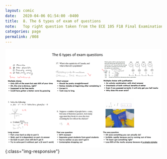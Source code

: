 ```yaml
---
layout: comic
date:   2020-04-06 01:54:00 -0400
title:  8. The 6 types of exam of questions
note:   Top right question taken from the ECE 105 F18 Final Examination. Hopefully I answered that correctly.
categories: page
permalink: /008
---
```

![PAGE 008](/pages/008.png){:class="img-responsive"}
